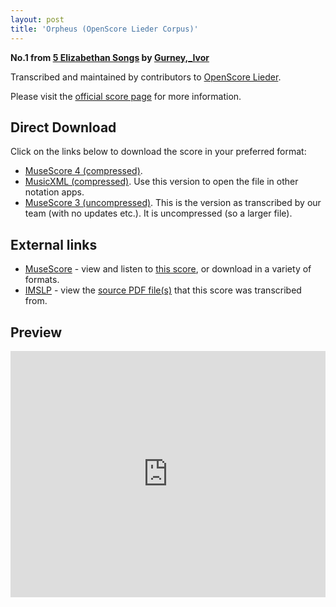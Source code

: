 ```yaml
---
layout: post
title: 'Orpheus (OpenScore Lieder Corpus)'
---
```


__No.1 from [5 Elizabethan Songs](https://fourscoreandmore.org/OpenScore/Gurney%2C_Ivor/5_Elizabethan_Songs/) by [Gurney,_Ivor](https://fourscoreandmore.org/OpenScore/Gurney%2C_Ivor)__

Transcribed and maintained by contributors to [OpenScore Lieder].

Please visit the [official score page] for more information.

[official score page]: https://musescore.com/openscore-lieder-corpus/scores/6170065
[OpenScore Lieder]: https://musescore.com/openscore-lieder-corpus

## Direct Download

Click on the links below to download the score in your preferred format:
- [MuseScore 4 (compressed)](https://fourscoreandmore.org/OpenScore/Gurney%2C_Ivor/5_Elizabethan_Songs/1_Orpheus.mscz).
- [MusicXML (compressed)](https://fourscoreandmore.org/OpenScore/Gurney%2C_Ivor/5_Elizabethan_Songs/1_Orpheus.mxl). Use this version to open the file in other notation apps.
- [MuseScore 3 (uncompressed)](https://raw.githubusercontent.com/OpenScore/Lieder/refs/heads/main/scores/Gurney%2C_Ivor/5_Elizabethan_Songs/1_Orpheus/lc6170065.mscx). This is the version as transcribed by our team (with no updates etc.). It is uncompressed (so a larger file).

## External links

- [MuseScore] - view and listen to [this score][MuseScore], or download in a variety of formats.
- [IMSLP] - view the [source PDF file(s)][IMSLP] that this score was transcribed from.

[MuseScore]: https://musescore.com/score/6170065
[IMSLP]: https://imslp.org/wiki/Special:ReverseLookup/281985

## Preview

<iframe width="100%" height="394" src="https://musescore.com/openscore-lieder-corpus/scores/6170065/embed" frameborder="0" allowfullscreen allow="autoplay; fullscreen"></iframe>
